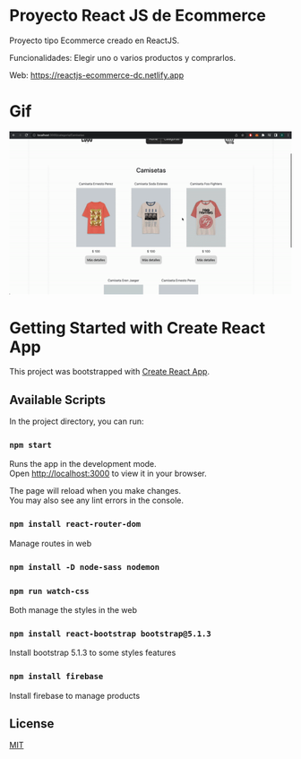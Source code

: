 # Proyecto React JS de Ecommerce
Proyecto tipo Ecommerce creado en ReactJS.

Funcionalidades: Elegir uno o varios productos y comprarlos.

Web: https://reactjs-ecommerce-dc.netlify.app

# Gif

![image](https://github.com/davidcuellard/reactjs-ecommerce/blob/main/src/media/screen.gif?raw=true)    

# Getting Started with Create React App

This project was bootstrapped with [Create React App](https://github.com/facebook/create-react-app).

## Available Scripts

In the project directory, you can run:

### `npm start`

Runs the app in the development mode.\
Open [http://localhost:3000](http://localhost:3000) to view it in your browser.

The page will reload when you make changes.\
You may also see any lint errors in the console.

### `npm install react-router-dom`

Manage routes in web

### `npm install -D node-sass nodemon`
### `npm run watch-css`

Both manage the styles in the web

### `npm install react-bootstrap bootstrap@5.1.3`

Install bootstrap 5.1.3 to some styles features

### `npm install firebase`

Install firebase to manage products

## License
[MIT](https://choosealicense.com/licenses/mit/)
